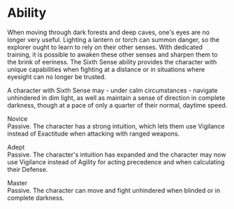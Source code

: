 # Ability
When moving through dark forests and deep caves, one's eyes are no longer very useful. Lighting a lantern or torch can summon danger, so the explorer ought to learn to rely on their other senses. With dedicated training, it is possible to awaken these other senses and sharpen them to the brink of eeriness. The Sixth Sense ability provides the character with unique capabilities when fighting at a distance or in situations where eyesight can no longer be trusted.

A character with Sixth Sense may - under calm circumstances - navigate unhindered in dim light, as well as maintain a sense of direction in complete darkness, though at a pace of only a quarter of their normal, daytime speed. 

Novice<br>Passive. The character has a strong intuition, which lets them use Vigilance instead of Exactitude when attacking with ranged weapons.

Adept<br>Passive. The character's intuition has expanded and the character may now use Vigilance instead of Agility for acting precedence and when calculating their Defense.

Master<br>Passive. The character can move and fight unhindered when blinded or in complete darkness.